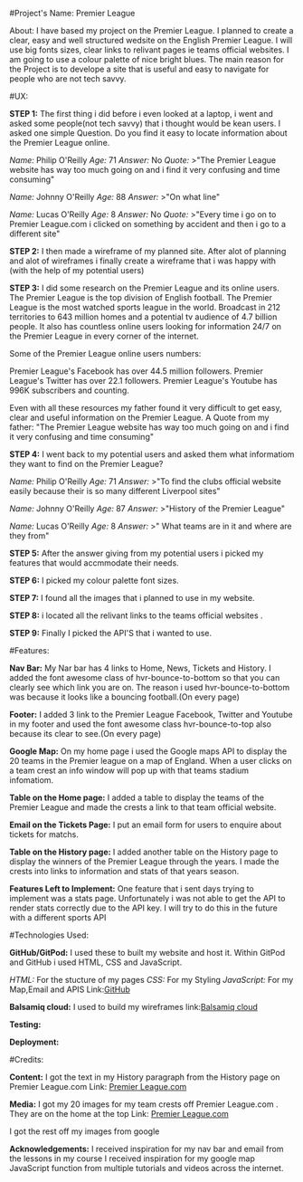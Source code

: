 #Project's Name: Premier League

About: I have based my project on the Premier League. I planned to create a clear, easy and well structured wedsite on the English Premier League.
I will use big fonts sizes, clear links to relivant pages ie teams official websites.  I am going to use a colour palette of nice bright blues.
The main reason for the Project is to develope a site that is useful and easy to navigate for people who are not tech savvy.

#UX:

**STEP 1:** The first thing i did before i even looked at a laptop, i went and asked some people(not tech savvy) that i thought would be kean users.
I asked one simple Question. Do you find it easy to locate information about the Premier League online.

*Name:* Philip O'Reilly *Age:* 71
*Answer:* No
*Quote:* >"The Premier League website has way too much going on and i find it very confusing and time consuming"

*Name:* Johnny O'Reilly *Age:* 88
*Answer:* >"On what line"

*Name:* Lucas O'Reilly *Age:* 8
*Answer:* No
*Quote:* >"Every time i go on to Premier League.com i clicked on something by accident and then i go to a different site"

**STEP 2:** I then made a wireframe of my planned site. After alot of planning and alot of  wireframes i finally create a 
wireframe that i was happy with (with the help of my potential users) 

**STEP 3:** I did some research on the Premier League and its online users.
The Premier League is the top division of English football. The Premier League is the most watched sports league in the world.
Broadcast in 212 territories to 643 million homes and a potential tv audience of 4.7 billion people.
It also has countless online users looking for information 24/7 on the Premier League in every corner of the internet.

Some of the Premier League online users numbers:

Premier League's Facebook has over 44.5 million followers.
Premier League's Twitter has over 22.1 followers.
Premier League's Youtube has 996K subscribers and counting.

Even with all these resources my father found it very difficult to get easy, clear and useful information on the Premier League.
A Quote from my father: "The Premier League website has way too much going on and i find it very confusing and time consuming"

**STEP 4:** I went back to my potential users and asked them what informatiom they want to find on the Premier League?

*Name:* Philip O'Reilly *Age:* 71
*Answer:* >"To find the clubs official website easily because their is so many different Liverpool sites"

*Name:* Johnny O'Reilly *Age:* 87
*Answer:* >"History of the Premier League"

*Name:* Lucas O'Reilly *Age:* 8
*Answer:* >" What teams are in it and where are they from" 

**STEP 5:** After the answer giving from my potential users i picked my features that would accmmodate their needs.

**STEP 6:** I picked my colour palette font sizes.

**STEP 7:** I found all the images that i planned to use in my website.

**STEP 8:** i located all the relivant links to the teams official websites .

**STEP 9:** Finally I picked the API'S that i wanted to use.

#Features:

**Nav Bar:** My Nar bar has 4 links to Home, News, Tickets and History.
I added the font awesome class of hvr-bounce-to-bottom so that you can clearly see which link you are on.
The reason i used hvr-bounce-to-bottom was because it looks like a bouncing football.(On every page)

**Footer:**  I added 3 link to the Premier League Facebook, Twitter and Youtube in my footer and used the font awesome 
class hvr-bounce-to-top also because its clear to see.(On every page)

**Google Map:** On my home page i used the Google maps API to display the 20 teams in the Premier league on a map of England.
When a user clicks on a team crest an info window will pop up with that teams stadium infomatiom.

**Table on the Home page:** I added a table to display the teams of the Premier League and made the crests a link to that 
team official website.

**Email on the Tickets Page:** I put an email form for users to enquire about tickets for matchs.

**Table on the History page:** I added another table on the History page to display the winners of the Premier League through the years.
I made the crests into links to information and stats of that years season.

**Features Left to Implement:** One feature that i sent days trying to implement was a stats page. Unfortunately i was not able to get the API 
to render stats correctly due to the API key. I will try to do this in the future with a different sports API

#Technologies Used:

 **GitHub/GitPod:** I used these to built my website and host it.
 Within GitPod and GitHub i used HTML, CSS and JavaScript.

 *HTML:* For the stucture of my pages
 *CSS:* For my Styling
 *JavaScript:* For my Map,Email and APIS
 Link:[GitHub](http://github.com)

 **Balsamiq cloud:** I used to build my wireframes
 link:[Balsamiq cloud](https://balsamiq.com)

**Testing:**


**Deployment:**



#Credits:

**Content:**
I got the text in my History paragraph from the History page on Premier League.com
Link: [Premier League.com](https://www.premierleague.com/history)

**Media:**
I got my 20 images for my team crests off Premier League.com . They are on the home at the top
Link: [Premier League.com](https://www.premierleague.com)

I got the rest off my images from google

**Acknowledgements:**
I received inspiration for my nav bar and email  from the lessons in my course
I received inspiration for my google map JavaScript function from multiple tutorials and videos across the internet.